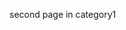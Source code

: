 <!-- ---
title: second page in category1
date: 2019-09-21
tags:
 - tag2
categories:
 - category1
--- -->

second page in category1